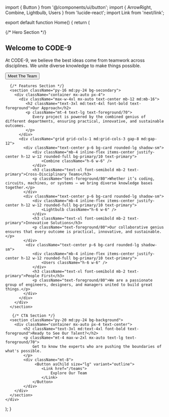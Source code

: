 import { Button } from '@/components/ui/button';
import { ArrowRight, Combine, Lightbulb, Users } from 'lucide-react';
import Link from 'next/link';

export default function Home() {
  return (
    <div className="flex flex-col">
      {/* Hero Section */}
      <section className="py-20 md:py-32 bg-background">
        <div className="container mx-auto px-4 text-center">
          <h1 className="text-4xl md:text-6xl font-bold text-primary tracking-tight">
            Welcome to CODE-9
          </h1>
          <p className="mt-4 md:mt-6 max-w-3xl mx-auto text-lg md:text-xl text-foreground/80">
            At CODE-9, we believe the best ideas come from teamwork across disciplines. We unite diverse knowledge to make things possible.
          </p>
          <div className="mt-8 md:mt-10">
            <Button asChild size="lg">
              <Link href="/teams">
                Meet The Team <ArrowRight className="ml-2" />
              </Link>
            </Button>
          </div>
        </div>
      </section>

      {/* Features Section */}
      <section className="py-16 md:py-24 bg-secondary">
        <div className="container mx-auto px-4">
          <div className="max-w-4xl mx-auto text-center mb-12 md:mb-16">
             <h2 className="text-3xl md:text-4xl font-bold text-foreground">Our Approach</h2>
             <p className="mt-4 text-lg text-foreground/70">
                Every project is powered by the combined genius of different departments, ensuring practical, innovative, and sustainable outcomes.
             </p>
          </div>
          <div className="grid grid-cols-1 md:grid-cols-3 gap-8 md:gap-12">
            <div className="text-center p-6 bg-card rounded-lg shadow-sm">
                <div className="mb-4 inline-flex items-center justify-center h-12 w-12 rounded-full bg-primary/10 text-primary">
                    <Combine className="h-6 w-6" />
                </div>
                <h3 className="text-xl font-semibold mb-2 text-primary">Cross-Disciplinary Teams</h3>
                <p className="text-foreground/80">Whether it’s coding, circuits, machines, or systems — we bring diverse knowledge bases together.</p>
            </div>
            <div className="text-center p-6 bg-card rounded-lg shadow-sm">
                <div className="mb-4 inline-flex items-center justify-center h-12 w-12 rounded-full bg-primary/10 text-primary">
                    <Lightbulb className="h-6 w-6" />
                </div>
                <h3 className="text-xl font-semibold mb-2 text-primary">Innovative Solutions</h3>
                <p className="text-foreground/80">Our collaborative genius ensures that every outcome is practical, innovative, and sustainable.</p>
            </div>
             <div className="text-center p-6 bg-card rounded-lg shadow-sm">
                <div className="mb-4 inline-flex items-center justify-center h-12 w-12 rounded-full bg-primary/10 text-primary">
                    <Users className="h-6 w-6" />
                </div>
                <h3 className="text-xl font-semibold mb-2 text-primary">People First</h3>
                <p className="text-foreground/80">We are a passionate group of engineers, designers, and managers united to build great things.</p>
            </div>
          </div>
        </div>
      </section>

       {/* CTA Section */}
      <section className="py-20 md:py-24 bg-background">
        <div className="container mx-auto px-4 text-center">
            <h2 className="text-3xl md:text-4xl font-bold text-foreground">Ready to See Our Talent?</h2>
            <p className="mt-4 max-w-2xl mx-auto text-lg text-foreground/70">
                Get to know the experts who are pushing the boundaries of what's possible.
            </p>
            <div className="mt-8">
                 <Button asChild size="lg" variant="outline">
                    <Link href="/teams">
                        Explore Our Team
                    </Link>
                </Button>
            </div>
        </div>
      </section>
    </div>
  );
}